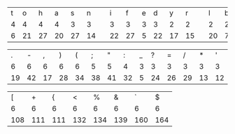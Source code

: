  |  |  |  |  |  |  |  |  |  |  |  |  |  |  |  |  |  |  |  |  |  |  |  |  |  |  |  |
 | --- | --- | --- | --- | --- | --- |  --- | --- | --- | --- | --- | --- | --- | --- | --- | --- | --- | --- | --- | --- | --- | --- | --- | --- | --- | --- | --- | 
 | t | o | h | a | s | n || i | f | e | d | y | r || l | b | w | v | u | p || m | c | g | k | j | x | q | z | 
 | 4 | 4 | 4 | 4 | 3 | 3 || 3 | 3 | 3 | 3 | 2 | 2 || 2 | 2 | 1 | 1 | 1 | 1 || 1 | 1 | 4 | 4 | 4 | 4 | 4 | 4 | 
 | 6 | 21 | 27 | 20 | 27 | 14 || 22 | 27 | 5 | 22 | 17 | 15 || 20 | 7 | 7 | 11 | 12 | 11 || 12 | 9 | 75 | 78 | 93 | 95 | 98 | 103 | 
 
   
 
 
 


 |  |  |  |  |  |  |  |  |  |  |  |  |  |  |  |  |  |  |  |  |
 | --- | --- | --- | --- | --- | --- | --- | --- | --- | --- | --- | --- | --- | --- | --- | --- | --- | --- | --- | --- | 
 | . | - | , | ) | ( | ; | " | : | _ | ? | = | / | * | ' | ! | \ | # | } | ] | > | 
 | 6 | 6 | 6 | 6 | 6 | 5 | 5 | 4 | 3 | 3 | 3 | 3 | 3 | 3 | 3 | 2 | 2 | 1 | 1 | 1 | 
 | 19 | 42 | 17 | 28 | 34 | 38 | 41 | 32 | 5 | 24 | 26 | 29 | 13 | 12 | 32 | 21 | 20 | 12 | 12 | 11 | 

   |  |  |  |  |  |  |  |  | 
 | --- | --- | --- | --- | --- | --- | --- | --- |
 | [ | + | { | < | % | & | ` | $ | 
 | 6 | 6 | 6 | 6 | 6 | 6 | 6 | 6 | 
 | 108 | 111 | 111 | 132 | 134 | 139 | 160 | 164 | 

 
